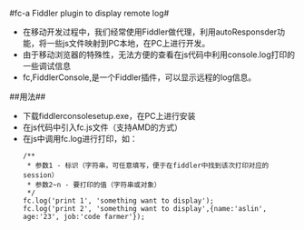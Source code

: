 #fc-a Fiddler plugin to display remote log#

* 在移动开发过程中，我们经常使用Fiddler做代理，利用autoResponsder功能，将一些js文件映射到PC本地，在PC上进行开发。
* 由于移动浏览器的特殊性，无法方便的查看在js代码中利用console.log打印的一些调试信息
* fc,FiddlerConsole,是一个Fiddler插件，可以显示远程的log信息。

##用法##
* 下载fiddlerconsolesetup.exe，在PC上进行安装
* 在js代码中引入fc.js文件（支持AMD的方式）
* 在js中调用fc.log进行打印，如：
	```
	/**
	 * 参数1 - 标识（字符串，可任意填写，便于在fiddler中找到该次打印对应的session） 
 	 * 参数2~n - 要打印的值（字符串或对象）
 	 */
 	fc.log('print 1', 'something want to display');
 	fc.log('print 2', 'something want to display',{name:'aslin', age:'23', job:'code farmer'});
	```
